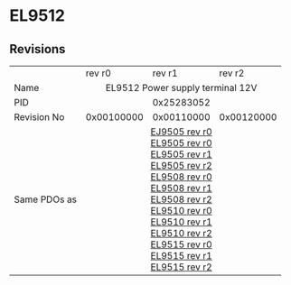 # EL9512

## Revisions
<table>
<tr>
<td></td>
<td>rev r0</td>
<td>rev r1</td>
<td>rev r2</td>
</tr>
<tr>
<td>Name</td>
<td colspan=3 align="center">EL9512 Power supply terminal 12V</td>
</tr>
<tr>
<td>PID</td>
<td colspan=3 align="center">0x25283052</td>
</tr>
<tr>
<td>Revision No</td>
<td>0x00100000</td>
<td>0x00110000</td>
<td>0x00120000</td>
</tr>
<tr>
<td>Same PDOs as</td>
<td colspan=3 align="center"><a href="EJ9505.md">EJ9505 rev r0</a><br/><a href="EL9505.md">EL9505 rev r0</a><br/><a href="EL9505.md">EL9505 rev r1</a><br/><a href="EL9505.md">EL9505 rev r2</a><br/><a href="EL9508.md">EL9508 rev r0</a><br/><a href="EL9508.md">EL9508 rev r1</a><br/><a href="EL9508.md">EL9508 rev r2</a><br/><a href="EL9510.md">EL9510 rev r0</a><br/><a href="EL9510.md">EL9510 rev r1</a><br/><a href="EL9510.md">EL9510 rev r2</a><br/><a href="EL9515.md">EL9515 rev r0</a><br/><a href="EL9515.md">EL9515 rev r1</a><br/><a href="EL9515.md">EL9515 rev r2</a></td>
</tr>
</table>
